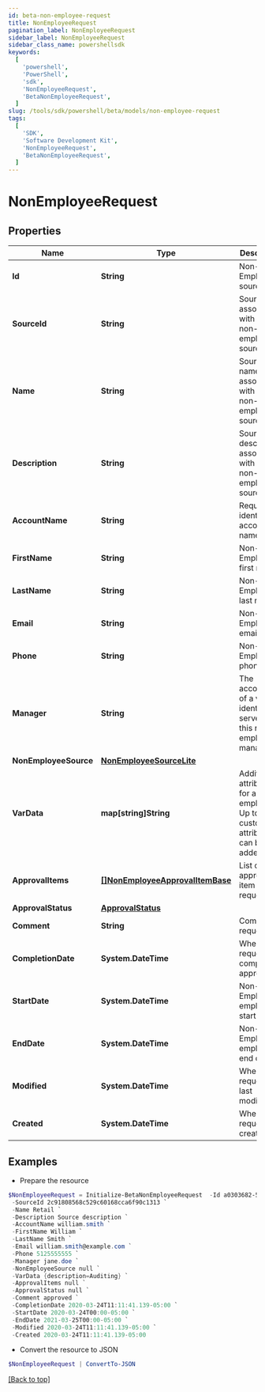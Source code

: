 ```yaml
---
id: beta-non-employee-request
title: NonEmployeeRequest
pagination_label: NonEmployeeRequest
sidebar_label: NonEmployeeRequest
sidebar_class_name: powershellsdk
keywords:
  [
    'powershell',
    'PowerShell',
    'sdk',
    'NonEmployeeRequest',
    'BetaNonEmployeeRequest',
  ]
slug: /tools/sdk/powershell/beta/models/non-employee-request
tags:
  [
    'SDK',
    'Software Development Kit',
    'NonEmployeeRequest',
    'BetaNonEmployeeRequest',
  ]
---
```


# NonEmployeeRequest

## Properties

| Name | Type | Description | Notes |
| --- | --- | --- | --- |
| **Id** | **String** | Non-Employee source id. | [optional] |
| **SourceId** | **String** | Source Id associated with this non-employee source. | [optional] |
| **Name** | **String** | Source name associated with this non-employee source. | [optional] |
| **Description** | **String** | Source description associated with this non-employee source. | [optional] |
| **AccountName** | **String** | Requested identity account name. | [optional] |
| **FirstName** | **String** | Non-Employee's first name. | [optional] |
| **LastName** | **String** | Non-Employee's last name. | [optional] |
| **Email** | **String** | Non-Employee's email. | [optional] |
| **Phone** | **String** | Non-Employee's phone. | [optional] |
| **Manager** | **String** | The account ID of a valid identity to serve as this non-employee's manager. | [optional] |
| **NonEmployeeSource** | [**NonEmployeeSourceLite**](non-employee-source-lite) |  | [optional] |
| **VarData** | **map[string]String** | Additional attributes for a non-employee. Up to 10 custom attributes can be added. | [optional] |
| **ApprovalItems** | [**[]NonEmployeeApprovalItemBase**](non-employee-approval-item-base) | List of approval item for the request | [optional] |
| **ApprovalStatus** | [**ApprovalStatus**](approval-status) |  | [optional] |
| **Comment** | **String** | Comment of requester | [optional] |
| **CompletionDate** | **System.DateTime** | When the request was completely approved. | [optional] |
| **StartDate** | **System.DateTime** | Non-Employee employment start date. | [optional] |
| **EndDate** | **System.DateTime** | Non-Employee employment end date. | [optional] |
| **Modified** | **System.DateTime** | When the request was last modified. | [optional] |
| **Created** | **System.DateTime** | When the request was created. | [optional] |

## Examples

- Prepare the resource

```powershell
$NonEmployeeRequest = Initialize-BetaNonEmployeeRequest  -Id a0303682-5e4a-44f7-bdc2-6ce6112549c1 `
 -SourceId 2c91808568c529c60168cca6f90c1313 `
 -Name Retail `
 -Description Source description `
 -AccountName william.smith `
 -FirstName William `
 -LastName Smith `
 -Email william.smith@example.com `
 -Phone 5125555555 `
 -Manager jane.doe `
 -NonEmployeeSource null `
 -VarData {description=Auditing} `
 -ApprovalItems null `
 -ApprovalStatus null `
 -Comment approved `
 -CompletionDate 2020-03-24T11:11:41.139-05:00 `
 -StartDate 2020-03-24T00:00-05:00 `
 -EndDate 2021-03-25T00:00-05:00 `
 -Modified 2020-03-24T11:11:41.139-05:00 `
 -Created 2020-03-24T11:11:41.139-05:00
```

- Convert the resource to JSON

```powershell
$NonEmployeeRequest | ConvertTo-JSON
```

[[Back to top]](#)
